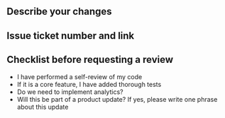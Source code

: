 <h2>Describe your changes</h1>
<h2>Issue ticket number and link</h2>
<h2>Checklist before requesting a review</h2>
<ul>
  <li>I have performed a self-review of my code</li>
  <li>If it is a core feature, I have added thorough tests</li>
  <li>Do we need to implement analytics?</li>
  <li>Will this be part of a product update? If yes, please write one phrase about this update</li>
</ul>
